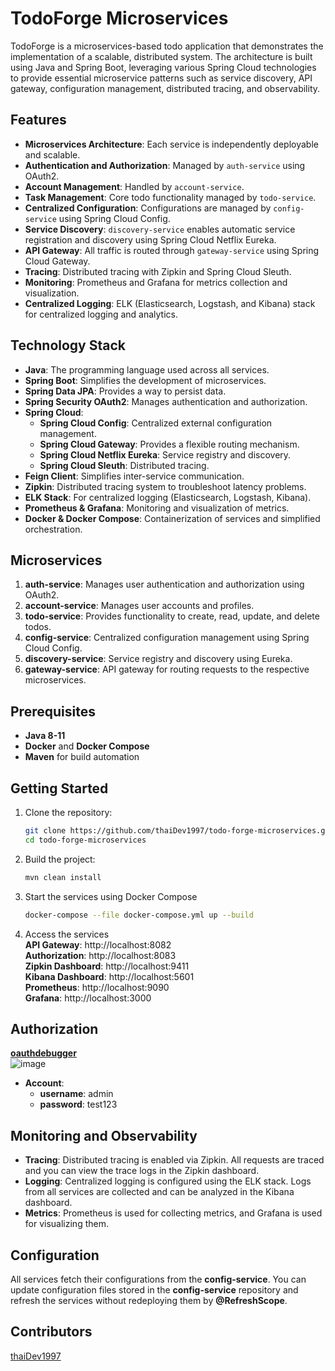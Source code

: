 # TodoForge Microservices

TodoForge is a microservices-based todo application that demonstrates the implementation of a scalable, distributed system. The architecture is built using Java and Spring Boot, leveraging various Spring Cloud technologies to provide essential microservice patterns such as service discovery, API gateway, configuration management, distributed tracing, and observability.

## Features
- **Microservices Architecture**: Each service is independently deployable and scalable.
- **Authentication and Authorization**: Managed by `auth-service` using OAuth2.
- **Account Management**: Handled by `account-service`.
- **Task Management**: Core todo functionality managed by `todo-service`.
- **Centralized Configuration**: Configurations are managed by `config-service` using Spring Cloud Config.
- **Service Discovery**: `discovery-service` enables automatic service registration and discovery using Spring Cloud Netflix Eureka.
- **API Gateway**: All traffic is routed through `gateway-service` using Spring Cloud Gateway.
- **Tracing**: Distributed tracing with Zipkin and Spring Cloud Sleuth.
- **Monitoring**: Prometheus and Grafana for metrics collection and visualization.
- **Centralized Logging**: ELK (Elasticsearch, Logstash, and Kibana) stack for centralized logging and analytics.

## Technology Stack

- **Java**: The programming language used across all services.
- **Spring Boot**: Simplifies the development of microservices.
- **Spring Data JPA**: Provides a way to persist data.
- **Spring Security OAuth2**: Manages authentication and authorization.
- **Spring Cloud**: 
  - **Spring Cloud Config**: Centralized external configuration management.
  - **Spring Cloud Gateway**: Provides a flexible routing mechanism.
  - **Spring Cloud Netflix Eureka**: Service registry and discovery.
  - **Spring Cloud Sleuth**: Distributed tracing.
- **Feign Client**: Simplifies inter-service communication.
- **Zipkin**: Distributed tracing system to troubleshoot latency problems.
- **ELK Stack**: For centralized logging (Elasticsearch, Logstash, Kibana).
- **Prometheus & Grafana**: Monitoring and visualization of metrics.
- **Docker & Docker Compose**: Containerization of services and simplified orchestration.

## Microservices

1. **auth-service**: Manages user authentication and authorization using OAuth2.
2. **account-service**: Manages user accounts and profiles.
3. **todo-service**: Provides functionality to create, read, update, and delete todos.
4. **config-service**: Centralized configuration management using Spring Cloud Config.
5. **discovery-service**: Service registry and discovery using Eureka.
6. **gateway-service**: API gateway for routing requests to the respective microservices.

## Prerequisites

- **Java 8-11**
- **Docker** and **Docker Compose**
- **Maven** for build automation

## Getting Started

1. Clone the repository:

   ```bash
   git clone https://github.com/thaiDev1997/todo-forge-microservices.git
   cd todo-forge-microservices
2. Build the project:
   ```bash
   mvn clean install
3. Start the services using Docker Compose
   ```bash
   docker-compose --file docker-compose.yml up --build
4. Access the services
 <br />**API Gateway**: http://localhost:8082
 <br />**Authorization**: http://localhost:8083
 <br />**Zipkin Dashboard**: http://localhost:9411
 <br />**Kibana Dashboard**: http://localhost:5601
 <br />**Prometheus**: http://localhost:9090
 <br />**Grafana**: http://localhost:3000

## Authorization
**[oauthdebugger](https://oauthdebugger.com/)**
<br />![image](https://github.com/user-attachments/assets/7e99a89d-b9da-4c4b-ab95-52d0c87eb3d4)
- **Account**:
    - **username**: admin
    - **password**: test123

## Monitoring and Observability
- **Tracing**: Distributed tracing is enabled via Zipkin. All requests are traced and you can view the trace logs in the Zipkin dashboard.
- **Logging**: Centralized logging is configured using the ELK stack. Logs from all services are collected and can be analyzed in the Kibana dashboard.
- **Metrics**: Prometheus is used for collecting metrics, and Grafana is used for visualizing them.

## Configuration
All services fetch their configurations from the **config-service**. You can update configuration files stored in the **config-service** repository and refresh the services without redeploying them by **@RefreshScope**.

## Contributors
[thaiDev1997](https://github.com/thaiDev1997)
